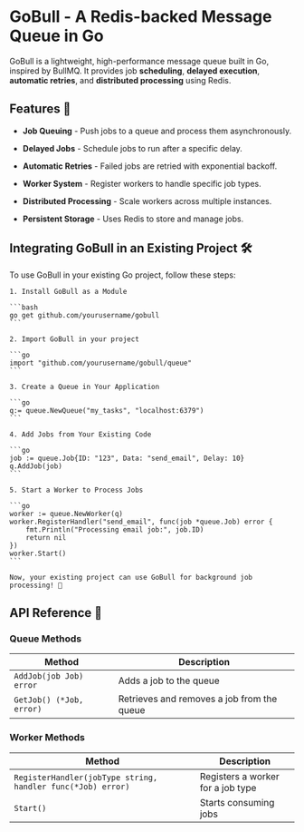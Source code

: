 # GoBull - A Redis-backed Message Queue in Go

GoBull is a lightweight, high-performance message queue built in Go, inspired by BullMQ. It provides job **scheduling**, **delayed execution**, **automatic retries**, and **distributed processing** using Redis.

## Features 🚀

- **Job Queuing** - Push jobs to a queue and process them asynchronously.

- **Delayed Jobs** - Schedule jobs to run after a specific delay.

- **Automatic Retries** - Failed jobs are retried with exponential backoff.

- **Worker System** - Register workers to handle specific job types.

- **Distributed Processing** - Scale workers across multiple instances.

- **Persistent Storage** - Uses Redis to store and manage jobs.

## Integrating GoBull in an Existing Project 🛠️

To use GoBull in your existing Go project, follow these steps:

    1. Install GoBull as a Module

    ```bash
    go get github.com/yourusername/gobull
    ```

    2. Import GoBull in your project

    ```go
    import "github.com/yourusername/gobull/queue"
    ```

    3. Create a Queue in Your Application

    ```go
    q:= queue.NewQueue("my_tasks", "localhost:6379")
    ```

    4. Add Jobs from Your Existing Code

    ```go
    job := queue.Job{ID: "123", Data: "send_email", Delay: 10}
    q.AddJob(job)
    ```

    5. Start a Worker to Process Jobs

    ```go
    worker := queue.NewWorker(q)
    worker.RegisterHandler("send_email", func(job *queue.Job) error {
        fmt.Println("Processing email job:", job.ID)
        return nil
    })
    worker.Start()
    ```

    Now, your existing project can use GoBull for background job processing! 🎉

## API Reference 📌

### Queue Methods

| Method               | Description                             |
|----------------------|-----------------------------------------|
| `AddJob(job Job) error` | Adds a job to the queue                 |
| `GetJob() (*Job, error)` | Retrieves and removes a job from the queue |

### Worker Methods

| Method                                               | Description                             |
|------------------------------------------------------|-----------------------------------------|
| `RegisterHandler(jobType string, handler func(*Job) error)` | Registers a worker for a job type       |
| `Start()`                                            | Starts consuming jobs                   |
